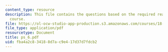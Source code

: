 ```yaml
---
content_type: resource
description: This file contains the questions based on the required reading for the
  course.
file: https://ol-ocw-studio-app-production.s3.amazonaws.com/courses/18-307-integral-equations-spring-2006/fba4a2c834188d7ac9e417d37d7fdcb2_ps_6.pdf
file_type: application/pdf
resourcetype: Document
title: ps_6.pdf
uid: fba4a2c8-3418-8d7a-c9e4-17d37d7fdcb2
---
```

